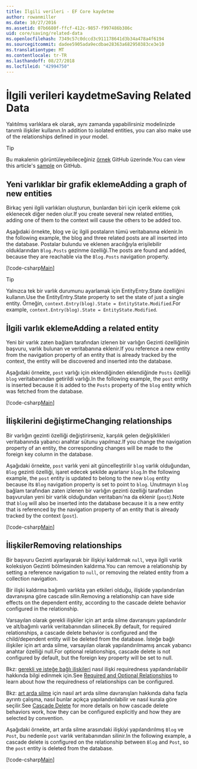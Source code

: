 ```yaml
---
title: İlgili verileri - EF Core kaydetme
author: rowanmiller
ms.date: 10/27/2016
ms.assetid: 07b6680f-ffcf-412c-9857-f997486b386c
uid: core/saving/related-data
ms.openlocfilehash: 7349c57c0dccd3c911178641d3b34a478a4f6194
ms.sourcegitcommit: dadee5905ada9ecdbae28363a682950383ce3e10
ms.translationtype: MT
ms.contentlocale: tr-TR
ms.lasthandoff: 08/27/2018
ms.locfileid: "42994750"
---
```

# <a name="saving-related-data"></a><span data-ttu-id="0133d-102">İlgili verileri kaydetme</span><span class="sxs-lookup"><span data-stu-id="0133d-102">Saving Related Data</span></span>

<span data-ttu-id="0133d-103">Yalıtılmış varlıklara ek olarak, aynı zamanda yapabilirsiniz modelinizde tanımlı ilişkiler kullanın.</span><span class="sxs-lookup"><span data-stu-id="0133d-103">In addition to isolated entities, you can also make use of the relationships defined in your model.</span></span>

> [!TIP]  
> <span data-ttu-id="0133d-104">Bu makalenin görüntüleyebileceğiniz [örnek](https://github.com/aspnet/EntityFramework.Docs/tree/master/samples/core/Saving/Saving/RelatedData/) GitHub üzerinde.</span><span class="sxs-lookup"><span data-stu-id="0133d-104">You can view this article's [sample](https://github.com/aspnet/EntityFramework.Docs/tree/master/samples/core/Saving/Saving/RelatedData/) on GitHub.</span></span>

## <a name="adding-a-graph-of-new-entities"></a><span data-ttu-id="0133d-105">Yeni varlıklar bir grafik ekleme</span><span class="sxs-lookup"><span data-stu-id="0133d-105">Adding a graph of new entities</span></span>

<span data-ttu-id="0133d-106">Birkaç yeni ilgili varlıkları oluşturun, bunlardan biri için içerik ekleme çok eklenecek diğer neden olur.</span><span class="sxs-lookup"><span data-stu-id="0133d-106">If you create several new related entities, adding one of them to the context will cause the others to be added too.</span></span>

<span data-ttu-id="0133d-107">Aşağıdaki örnekte, blog ve üç ilgili postaların tümü veritabanına eklenir.</span><span class="sxs-lookup"><span data-stu-id="0133d-107">In the following example, the blog and three related posts are all inserted into the database.</span></span> <span data-ttu-id="0133d-108">Postalar bulundu ve eklenen aracılığıyla erişilebilir olduklarından `Blog.Posts` gezinme özelliği.</span><span class="sxs-lookup"><span data-stu-id="0133d-108">The posts are found and added, because they are reachable via the `Blog.Posts` navigation property.</span></span>

[!code-csharp[Main](../../../samples/core/Saving/Saving/RelatedData/Sample.cs#AddingGraphOfEntities)]

> [!TIP]  
> <span data-ttu-id="0133d-109">Yalnızca tek bir varlık durumunu ayarlamak için EntityEntry.State özelliğini kullanın.</span><span class="sxs-lookup"><span data-stu-id="0133d-109">Use the EntityEntry.State property to set the state of just a single entity.</span></span> <span data-ttu-id="0133d-110">Örneğin, `context.Entry(blog).State = EntityState.Modified`.</span><span class="sxs-lookup"><span data-stu-id="0133d-110">For example, `context.Entry(blog).State = EntityState.Modified`.</span></span>

## <a name="adding-a-related-entity"></a><span data-ttu-id="0133d-111">İlgili varlık ekleme</span><span class="sxs-lookup"><span data-stu-id="0133d-111">Adding a related entity</span></span>

<span data-ttu-id="0133d-112">Yeni bir varlık zaten bağlam tarafından izlenen bir varlığın Gezinti özelliğinin başvuru, varlık bulunan ve veritabanına eklenir.</span><span class="sxs-lookup"><span data-stu-id="0133d-112">If you reference a new entity from the navigation property of an entity that is already tracked by the context, the entity will be discovered and inserted into the database.</span></span>

<span data-ttu-id="0133d-113">Aşağıdaki örnekte, `post` varlığı için eklendiğinden eklendiğinde `Posts` özelliği `blog` veritabanından getirildi varlığı.</span><span class="sxs-lookup"><span data-stu-id="0133d-113">In the following example, the `post` entity is inserted because it is added to the `Posts` property of the `blog` entity which was fetched from the database.</span></span>

[!code-csharp[Main](../../../samples/core/Saving/Saving/RelatedData/Sample.cs#AddingRelatedEntity)]

## <a name="changing-relationships"></a><span data-ttu-id="0133d-114">İlişkilerini değiştirme</span><span class="sxs-lookup"><span data-stu-id="0133d-114">Changing relationships</span></span>

<span data-ttu-id="0133d-115">Bir varlığın gezinti özelliği değiştirirseniz, karşılık gelen değişiklikleri veritabanında yabancı anahtar sütunu yapılmaz.</span><span class="sxs-lookup"><span data-stu-id="0133d-115">If you change the navigation property of an entity, the corresponding changes will be made to the foreign key column in the database.</span></span>

<span data-ttu-id="0133d-116">Aşağıdaki örnekte, `post` varlık yeni ait güncelleştirilir `blog` varlık olduğundan, `Blog` gezinti özelliği, işaret edecek şekilde ayarlanır `blog`.</span><span class="sxs-lookup"><span data-stu-id="0133d-116">In the following example, the `post` entity is updated to belong to the new `blog` entity because its `Blog` navigation property is set to point to `blog`.</span></span> <span data-ttu-id="0133d-117">Unutmayın `blog` bağlam tarafından zaten izlenen bir varlığın gezinti özelliği tarafından başvurulan yeni bir varlık olduğundan veritabanı'na da eklenir (`post`).</span><span class="sxs-lookup"><span data-stu-id="0133d-117">Note that `blog` will also be inserted into the database because it is a new entity that is referenced by the navigation property of an entity that is already tracked by the context (`post`).</span></span>

[!code-csharp[Main](../../../samples/core/Saving/Saving/RelatedData/Sample.cs#ChangingRelationships)]

## <a name="removing-relationships"></a><span data-ttu-id="0133d-118">İlişkiler</span><span class="sxs-lookup"><span data-stu-id="0133d-118">Removing relationships</span></span>

<span data-ttu-id="0133d-119">Bir başvuru Gezinti ayarlayarak bir ilişkiyi kaldırmak `null`, veya ilgili varlık koleksiyon Gezinti bölmesinden kaldırma.</span><span class="sxs-lookup"><span data-stu-id="0133d-119">You can remove a relationship by setting a reference navigation to `null`, or removing the related entity from a collection navigation.</span></span>

<span data-ttu-id="0133d-120">Bir ilişki kaldırma bağımlı varlıkta yan etkileri olduğu, ilişkide yapılandırılan davranışına göre cascade silin.</span><span class="sxs-lookup"><span data-stu-id="0133d-120">Removing a relationship can have side effects on the dependent entity, according to the cascade delete behavior configured in the relationship.</span></span>

<span data-ttu-id="0133d-121">Varsayılan olarak gerekli ilişkiler için art arda silme davranışını yapılandırılır ve alt/bağımlı varlık veritabanından silinecek.</span><span class="sxs-lookup"><span data-stu-id="0133d-121">By default, for required relationships, a cascade delete behavior is configured and the child/dependent entity will be deleted from the database.</span></span> <span data-ttu-id="0133d-122">İsteğe bağlı ilişkiler için art arda silme, varsayılan olarak yapılandırılmamış ancak yabancı anahtar özelliği null.</span><span class="sxs-lookup"><span data-stu-id="0133d-122">For optional relationships, cascade delete is not configured by default, but the foreign key property will be set to null.</span></span>

<span data-ttu-id="0133d-123">Bkz: [gerekli ve isteğe bağlı ilişkileri](../modeling/relationships.md#required-and-optional-relationships) nasıl ilişki requiredness yapılandırılabilir hakkında bilgi edinmek için.</span><span class="sxs-lookup"><span data-stu-id="0133d-123">See [Required and Optional Relationships](../modeling/relationships.md#required-and-optional-relationships) to learn about how the requiredness of relationships can be configured.</span></span>

<span data-ttu-id="0133d-124">Bkz: [art arda silme](cascade-delete.md) için nasıl art arda silme davranışları hakkında daha fazla ayrıntı çalışma, nasıl bunlar açıkça yapılandırılabilir ve nasıl kurala göre seçilir.</span><span class="sxs-lookup"><span data-stu-id="0133d-124">See [Cascade Delete](cascade-delete.md) for more details on how cascade delete behaviors work, how they can be configured explicitly and  how they are selected by convention.</span></span>

<span data-ttu-id="0133d-125">Aşağıdaki örnekte, art arda silme arasındaki ilişkiyi yapılandırılmış `Blog` ve `Post`, bu nedenle `post` varlık veritabanından silinir.</span><span class="sxs-lookup"><span data-stu-id="0133d-125">In the following example, a cascade delete is configured on the relationship between `Blog` and `Post`, so the `post` entity is deleted from the database.</span></span>

[!code-csharp[Main](../../../samples/core/Saving/Saving/RelatedData/Sample.cs#RemovingRelationships)]

